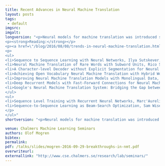 ```yaml
---
title: Recent Advances in Neural Machine Translation
layout: posts
tags:
 - default
imgsrc: 
imgalt: 
longversion: "<p>Neural models for machine translation was introduced seriously in 2014. With the introduction of attention models their performance improved to levels comparable to those of statistical phrase-based machine translation, the type of translation we are all  familiar with through servies like Google Translate.</p><p>However, the models have struggled with problems like limited vocabularies, the need of large amounts of data for training, and that they are expensive to train and use.</p><p>In the recent months, a number of papers have been published to remedy some of these issues. This includes techniques to battle the limited vocabulary problem, and of using monolingual data to improve the performance. As recently as Monday evening (Sept 26), Google uploaded a paper on their implementation of these ideas, where they claim performance on par with human translators, both counted in BLEU scores, and in human evaluations.</p><p>During this talk, I'll go through the ideas behind these recent papers.</p>
<p><strong>Reading:</strong></p>
<p><a href=\"/blog/2016/08/08/trends-in-neural-machine-translation.html\">My blog post, covering some of the content of the talk.</a></p>
<p>
<ul>
<li>Sequence to Sequence Learning with Neural Networks, Ilya Sutskever, Oriol Vinyals, Quoc V. Le. NIPS 2014 <a href=\"http://arxiv.org/abs/1409.3215\">PDF, arXiv</a></li>
<li>Neural Machine Translation of Rare Words with Subword Units, Rico Sennrich and Barry Haddow and Alexandra Birch, ACL 2016: <a href=\"http://aclweb.org/anthology/P/P16/P16-1162.pdf\">PDF, aclweb.org</a><br />
<li>A Character-level Decoder without Explicit Segmentation for Neural Machine Translation, Junyoung Chung, Kyunghyun Cho, and Yoshua Bengio, ACL 2016: <a href=\"http://aclweb.org/anthology/P/P16/P16-1160.pdf\">PDF, aclweb.org</a><br />
<li>Achieving Open Vocabulary Neural Machine Translation with Hybrid Word-Character Models, Minh-Thang Luong and Christopher D. Manning, ACL 2016: <a href=\"http://aclweb.org/anthology/P/P16/P16-1100.pdf\">PDF, aclweb.org</a><br />
<li>Improving Neural Machine Translation Models with Monolingual Data, Rico Sennrich; Barry Haddow; Alexandra Birch, ACL 2016: <a href=\"http://aclweb.org/anthology/P/P16/P16-1009.pdf\">PDF, aclweb.org</a><br />
<li>Deep Recurrent Models with Fast-Forward Connections for Neural Machine Translation, Jie Zhou, Ying Cao, Xuguang Wang, Peng Li, Wei Xu (Baidu): <a href=\"http://arxiv.org/abs/1606.04199\">PDF, arXiv</a><br />
<li>Google's Neural Machine Translation System: Bridging the Gap between Human and Machine Translation, Yonghui Wu et.al. (Google): <a href=\"http://arxiv.org/abs/1609.08144\">PDF, arXiv</a><br />
</ul>
<ul>
<li>Sequence Level Training with Recurrent Neural Networks, Marc'Aurelio Ranzato, Sumit Chopra, Michael Auli, Wojciech Zaremba: <a href=\"http://arxiv.org/abs/1511.06732\">PDF, arXiv</a><br />
<li>Sequence-to-Sequence Learning as Beam-Search Optimization, Sam Wiseman, Alexander M. Rush: <a href=\"http://arxiv.org/abs/1606.02960\">PDF, arXiv</a><br />
</p>
</ul>"
shortversion: "<p>Neural models for machine translation was introduced seriously in 2014. With the introduction of attention models their performance improved to levels comparable to those of statistical phrase-based machine translation, the type of translation we are all  familiar with through servies like Google Translate.</p><p>However, the models have struggled with problems like limited vocabularies, the need of large amounts of data for training, and that they are expensive to train and use.</p><p>In the recent months, a number of papers have been published to remedy some of these issues. This includes techniques to battle the limited vocabulary problem, and of using monolingual data to improve the performance. As recently as Monday evening (Sept 26), Google uploaded a paper on their implementation of these ideas, where they claim performance on par with human translators, both counted in BLEU scores, and in human evaluations.</p><p>During this talk, I'll go through the ideas behind these recent papers.</p><p> Place: EDIT-room 3364</p><p> Time: Thursday, September 29, 10:30</p>"

venue: Chalmers Machine Learning Seminars
authors: Olof Mogren
bibtex: 
permalink:
pdf: /talks/slides/mogren-2016-09-29-breakthroughs-in-nmt.pdf
overwriteurl: 
externallink: "http://www.cse.chalmers.se/research/lab/seminars/"
---
```


